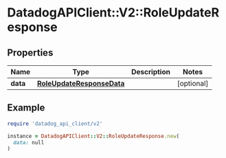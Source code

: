 # DatadogAPIClient::V2::RoleUpdateResponse

## Properties

| Name     | Type                                                    | Description | Notes      |
| -------- | ------------------------------------------------------- | ----------- | ---------- |
| **data** | [**RoleUpdateResponseData**](RoleUpdateResponseData.md) |             | [optional] |

## Example

```ruby
require 'datadog_api_client/v2'

instance = DatadogAPIClient::V2::RoleUpdateResponse.new(
  data: null
)
```
